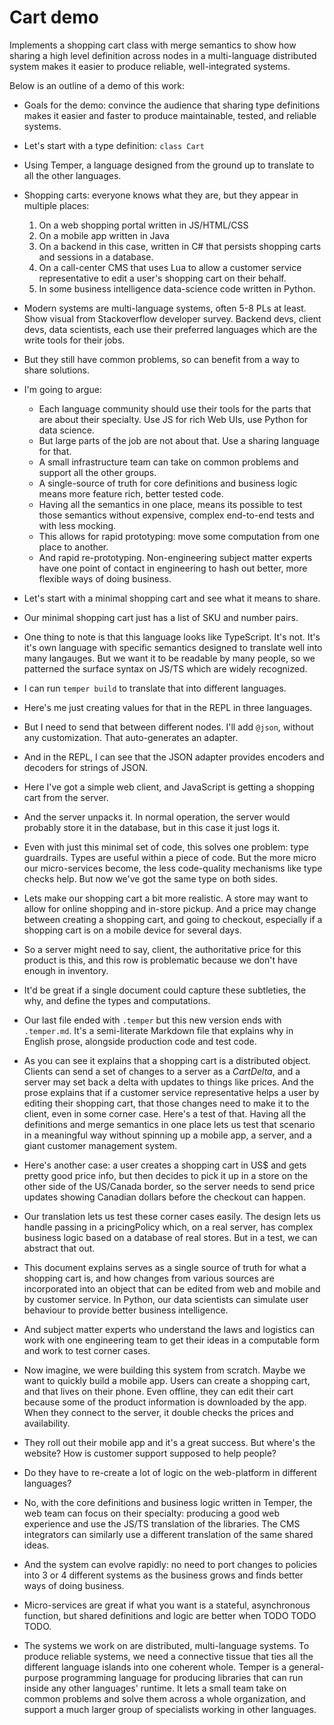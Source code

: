 # Cart demo

Implements a shopping cart class with merge semantics to show how
sharing a high level definition across nodes in a multi-language
distributed system makes it easier to produce reliable,
well-integrated systems.

Below is an outline of a demo of this work:

- Goals for the demo: convince the audience that sharing type
  definitions makes it easier and faster to produce
  maintainable, tested, and reliable systems.
- Let's start with a type definition: `class Cart`
- Using Temper, a language designed from the ground up to translate
  to all the other languages.
- Shopping carts: everyone knows what they are, but they
  appear in multiple places:

  1. On a web shopping portal written in JS/HTML/CSS
  2. On a mobile app written in Java
  3. On a backend in this case, written in C# that persists
     shopping carts and sessions in a database.
  4. On a call-center CMS that uses Lua to allow a customer service
     representative to edit a user's shopping cart on their behalf.
  5. In some business intelligence data-science code written in Python.

- Modern systems are multi-language systems, often 5-8 PLs at least.
  Show visual from Stackoverflow developer survey.
  Backend devs, client devs, data scientists, each use their preferred
  languages which are the write tools for their jobs.
- But they still have common problems, so can benefit from a way to
  share solutions.

- I'm going to argue:

  - Each language community should use their tools for the parts
    that are about their specialty.
    Use JS for rich Web UIs, use Python for data science.
  - But large parts of the job are not about that.
    Use a sharing language for that.
  - A small infrastructure team can take on common problems
    and support all the other groups.
  - A single-source of truth for core definitions and business
    logic means more feature rich, better tested code.
  - Having all the semantics in one place, means its possible
    to test those semantics without expensive, complex
    end-to-end tests and with less mocking.
  - This allows for rapid prototyping: move some computation
    from one place to another.
  - And rapid re-prototyping.  Non-engineering subject matter
    experts have one point of contact in engineering to hash
    out better, more flexible ways of doing business.

- Let's start with a minimal shopping cart and see what it
  means to share.

- Our minimal shopping cart just has a list of SKU and number
  pairs.

- One thing to note is that this language looks like TypeScript.
  It's not.  It's it's own language with specific semantics
  designed to translate well into many langauges.
  But we want it to be readable by many people, so we patterned
  the surface syntax on JS/TS which are widely recognized.

- I can run `temper build` to translate that into different languages.
- Here's me just creating values for that in the REPL in
  three languages.

- But I need to send that between different nodes. I'll
  add `@json`, without any customization.  That auto-generates
  an adapter.
- And in the REPL, I can see that the JSON adapter provides
  encoders and decoders for strings of JSON.
- Here I've got a simple web client, and JavaScript is
  getting a shopping cart from the server.
- And the server unpacks it.  In normal operation, the
  server would probably store it in the database, but
  in this case it just logs it.
- Even with just this minimal set of code, this solves one
  problem: type guardrails.
  Types are useful within a piece of code.
  But the more micro our micro-services become, the less
  code-quality mechanisms like type checks help.
  But now we've got the same type on both sides.
- Lets make our shopping cart a bit more realistic.
  A store may want to allow for online shopping and
  in-store pickup.  And a price may change between creating
  a shopping cart, and going to checkout, especially if a
  shopping cart is on a mobile device for several days.
- So a server might need to say, client, the authoritative
  price for this product is this, and this row is problematic
  because we don't have enough in inventory.
- It'd be great if a single document could capture these
  subtleties, the why, and define the types and computations.
- Our last file ended with `.temper` but this new version
  ends with `.temper.md`.  It's a semi-literate Markdown
  file that explains why in English prose, alongside
  production code and test code.
- As you can see it explains that a shopping cart is a
  distributed object.  Clients can send a set of changes to
  a server as a *CartDelta*, and a server may set
  back a delta with updates to things like prices.
  And the prose explains that if a customer service
  representative helps a user by editing their shopping
  cart, that those changes need to make it to the client,
  even in some corner case.
  Here's a test of that.  Having all the definitions and
  merge semantics in one place lets us test that scenario
  in a meaningful way without spinning up a mobile app,
  a server, and a giant customer management system.
- Here's another case: a user creates a shopping cart
  in US$ and gets pretty good price info, but then decides
  to pick it up in a store on the other side of the US/Canada
  border, so the server needs to send price updates showing
  Canadian dollars before the checkout can happen.
- Our translation lets us test these corner cases easily.
  The design lets us handle passing in a pricingPolicy
  which, on a real server, has complex business logic based
  on a database of real stores.
  But in a test, we can abstract that out.
- This document explains serves as a single source of truth
  for what a shopping cart is, and how changes from various
  sources are incorporated into an object that can be edited
  from web and mobile and by customer service.
  In Python, our data scientists can simulate user behaviour
  to provide better business intelligence.
- And subject matter experts who understand the laws and
  logistics can work with one engineering team to get their
  ideas in a computable form and work to test corner cases.
- Now imagine, we were building this system from scratch.
  Maybe we want to quickly build a mobile app.
  Users can create a shopping cart, and that lives on their
  phone.  Even offline, they can edit their cart because
  some of the product information is downloaded by the app.
  When they connect to the server, it double checks the
  prices and availability.
- They roll out their mobile app and it's a great success.
  But where's the website?  How is customer support supposed
  to help people?
- Do they have to re-create a lot of logic on the web-platform
  in different languages?
- No, with the core definitions and business logic written
  in Temper, the web team can focus on their specialty:
  producing a good web experience and use the JS/TS translation
  of the libraries.
  The CMS integrators can similarly use a different translation
  of the same shared ideas.
- And the system can evolve rapidly: no need to port changes
  to policies into 3 or 4 different systems as the business
  grows and finds better ways of doing business.
- Micro-services are great if what you want is a stateful,
  asynchronous function, but shared definitions and logic
  are better when TODO TODO TODO.
- The systems we work on are distributed, multi-language systems.
  To produce reliable systems, we need a connective tissue that
  ties all the different language islands into one coherent
  whole.  Temper is a general-purpose programming language for
  producing libraries that can run inside any other languages'
  runtime.
  It lets a small team take on common problems and solve them across a
  whole organization, and support a much larger group of specialists
  working in other languages.

